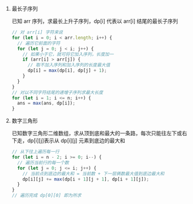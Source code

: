 1. 最长子序列

   已知 arr 序列，求最长上升子序列，dp[i] 代表以 arr[i] 结尾的最长子序列

   ```JavaScript
   // 对 arr[i] 字符来说
   for (let i = 0; i < arr.length; i++) {
     // 遍历它前面的字符
     for (let j = 0; j < i; j++) {
       // 如果小于它，就可将它加入序列，长度加一
       if (arr[i] > arr[j]) {
         // 取不加入序列和加入序列的长度最大值
         dp[i] = max(dp[i], dp[j] + 1);
       }
     }
   }
   // 对以不同字符结尾的递增子序列求最大长度
   for (let i = 1; i <= n; i++) {
     ans = max(ans, dp[i]);
   }
   ```

2. 数字三角形

   已知数字三角形二维数组，求从顶到底和最大的一条路，每次只能往左下或右下走，dp[i][j]表示从 dp[i][j] 元素到底边的最大和

   ```JavaScript
   // 从下往上遍历每一行
   for (let i = n - 2; i >= 0; i--) {
     // 遍历当前行的每一个数
     for (let j = 0; j <= i; j++) {
       // 当前点到底边的最大和 = 当前数 + 下一层俩数最大值到底边最大和
       dp[i][j] += max(dp[i + 1][j + 1], dp[i + 1][j]);
     }
   }
   // 遍历完成 dp[0][0] 即为所求
   ```
